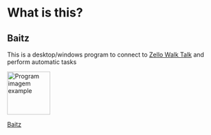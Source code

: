 # What is this?

## Baitz
This is a desktop/windows program to connect to <a title="Zello Walk Talk Service" href="https://zello.com/" target="_blank">Zello Walk Talk</a> and perform automatic tasks

<img title="Program imagem example" width="100px" src="https://lh3.googleusercontent.com/-_TKbBI6iEY8/YDq64Q9W7GI/AAAAAAAAOeY/et5APD51DSklthaMgCg-vsKQzZovMBXhgCLcBGAsYHQ/banner-example.gif" target="_blank">

<a href="#" target="_blank">Baitz</a>
